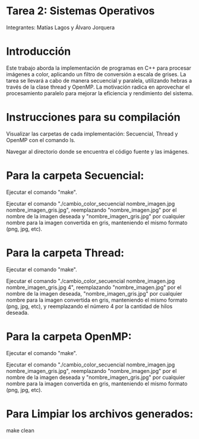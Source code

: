 # Tarea 2: Sistemas Operativos
Integrantes: Matías Lagos y Álvaro Jorquera

# Introducción
Este trabajo aborda la implementación de programas en C++ para procesar imágenes a color, aplicando un filtro de conversión a escala de grises. La tarea se llevará a cabo de manera secuencial y paralela, utilizando hebras a través de la clase thread y OpenMP. La motivación radica en aprovechar el procesamiento paralelo para mejorar la eficiencia y rendimiento del sistema.

# Instrucciones para su compilación
Visualizar las carpetas de cada implementación: Secuencial, Thread y OpenMP con el comando ls.

Navegar al directorio donde se encuentra el código fuente y las imágenes.

# Para la carpeta Secuencial:
Ejecutar el comando "make".

Ejecutar el comando "./cambio_color_secuencial nombre_imagen.jpg nombre_imagen_gris.jpg", reemplazando "nombre_imagen.jpg" por el nombre de la imagen deseada y "nombre_imagen_gris.jpg" por cualquier nombre para la imagen convertida en gris, manteniendo el mismo formato (png, jpg, etc).

# Para la carpeta Thread:
Ejecutar el comando "make".

Ejecutar el comando "./cambio_color_secuencial nombre_imagen.jpg nombre_imagen_gris.jpg 4", reemplazando "nombre_imagen.jpg" por el nombre de la imagen deseada, "nombre_imagen_gris.jpg" por cualquier nombre para la imagen convertida en gris, manteniendo el mismo formato (png, jpg, etc), y reemplazando el número 4 por la cantidad de hilos deseada.

# Para la carpeta OpenMP:
Ejecutar el comando "make".

Ejecutar el comando "./cambio_color_secuencial nombre_imagen.jpg nombre_imagen_gris.jpg", reemplazando "nombre_imagen.jpg" por el nombre de la imagen deseada y "nombre_imagen_gris.jpg" por cualquier nombre para la imagen convertida en gris, manteniendo el mismo formato (png, jpg, etc).

# Para Limpiar los archivos generados:
make clean
